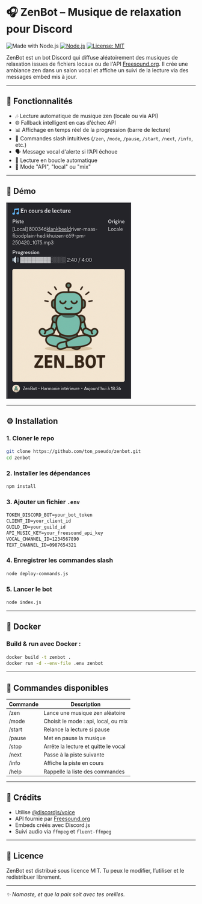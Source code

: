 # 🎧 ZenBot – Musique de relaxation pour Discord

![Made with Node.js](https://img.shields.io/badge/made%20with-Node.js-brightgreen)
[![Node.js](https://img.shields.io/badge/node-18.x-green.svg)](https://nodejs.org)
[![License: MIT](https://img.shields.io/badge/License-MIT-yellow.svg)](LICENSE)

ZenBot est un bot Discord qui diffuse aléatoirement des musiques de relaxation issues de fichiers locaux ou de l'API [Freesound.org](https://freesound.org). Il crée une ambiance zen dans un salon vocal et affiche un suivi de la lecture via des messages embed mis à jour.

---

## 🚀 Fonctionnalités

- 🎶 Lecture automatique de musique zen (locale ou via API)
- 🌐 Fallback intelligent en cas d’échec API
- 📊 Affichage en temps réel de la progression (barre de lecture)
- 🧘 Commandes slash intuitives (`/zen`, `/mode`, `/pause`, `/start`, `/next`, `/info`, etc.)
- 🗣️ Message vocal d'alerte si l’API échoue
- 🧩 Lecture en boucle automatique
- 🔁 Mode "API", "local" ou "mix"

---

## 🧪 Démo

![ZenBot Player](./image/embed_player.png "ZenBot Player")

---

## ⚙️ Installation

### 1. Cloner le repo

```bash
git clone https://github.com/ton_pseudo/zenbot.git
cd zenbot
```

### 2. Installer les dépendances

```bash
npm install
```

### 3. Ajouter un fichier `.env`

```env
TOKEN_DISCORD_BOT=your_bot_token
CLIENT_ID=your_client_id
GUILD_ID=your_guild_id
API_MUSIC_KEY=your_freesound_api_key
VOCAL_CHANNEL_ID=1234567890
TEXT_CHANNEL_ID=0987654321
```

### 4. Enregistrer les commandes slash

```bash
node deploy-commands.js
```

### 5. Lancer le bot

```bash
node index.js
```

---

## 🐳 Docker

### Build & run avec Docker :

```bash
docker build -t zenbot .
docker run -d --env-file .env zenbot
```

---

## 🧾 Commandes disponibles

| Commande | Description                          |
|---       |---                                   |
| /zen     | Lance une musique zen aléatoire      |
| /mode    | Choisit le mode : api, local, ou mix |
| /start   | Relance la lecture si pause          |
| /pause   | Met en pause la musique              |
| /stop    | Arrête la lecture et quitte le vocal |
| /next    | Passe à la piste suivante            |
| /info    | Affiche la piste en cours            |
| /help    | Rappelle la liste des commandes      |

---

## 🧠 Crédits

- Utilise [@discordjs/voice](https://www.npmjs.com/package/@discordjs/voice)
- API fournie par [Freesound.org](https://freesound.org/)
- Embeds créés avec Discord.js
- Suivi audio via `ffmpeg` et `fluent-ffmpeg`

---

## 📄 Licence

ZenBot est distribué sous licence MIT.
Tu peux le modifier, l’utiliser et le redistribuer librement.

---

*✨ Namaste, et que la paix soit avec tes oreilles.*
